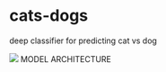 # cats-dogs

deep classifier for predicting cat vs dog

<img src= './images/model.png'> MODEL ARCHITECTURE </IMG>
